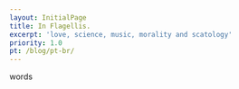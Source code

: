 ```yaml
---
layout: InitialPage
title: In Flagellis.
excerpt: 'love, science, music, morality and scatology'
priority: 1.0
pt: /blog/pt-br/
---
```

words